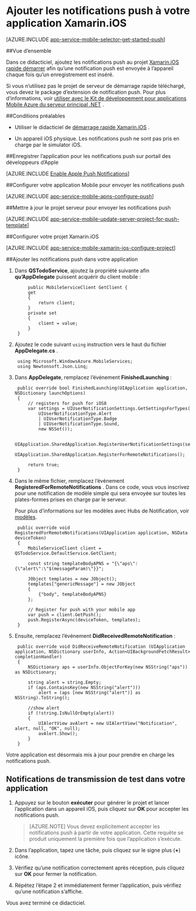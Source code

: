 <properties
    pageTitle="Ajouter les notifications push à votre application Xamarin.iOS avec le Service d’application Azure"
    description="Découvrez comment utiliser Azure Application Service pour envoyer les notifications push à votre application Xamarin.iOS"
    services="app-service\mobile"
    documentationCenter="xamarin"
    authors="ysxu"
    manager="dwrede"
    editor=""/>

<tags
    ms.service="app-service-mobile"
    ms.workload="mobile"
    ms.tgt_pltfrm="mobile-xamarin-ios"
    ms.devlang="dotnet"
    ms.topic="article"
    ms.date="10/12/2016"
    ms.author="yuaxu"/>

# <a name="add-push-notifications-to-your-xamarinios-app"></a>Ajouter les notifications push à votre application Xamarin.iOS

[AZURE.INCLUDE [app-service-mobile-selector-get-started-push](../../includes/app-service-mobile-selector-get-started-push.md)]

##<a name="overview"></a>Vue d’ensemble

Dans ce didacticiel, ajoutez les notifications push au projet [Xamarin.iOS rapide démarrer](app-service-mobile-xamarin-ios-get-started.md) afin qu’une notification push est envoyée à l’appareil chaque fois qu’un enregistrement est inséré.

Si vous n’utilisez pas le projet de serveur de démarrage rapide téléchargé, vous devez le package d’extension de notification push. Pour plus d’informations, voir [utiliser avec le Kit de développement pour applications Mobile Azure du serveur principal .NET](app-service-mobile-dotnet-backend-how-to-use-server-sdk.md) .

##<a name="prerequisites"></a>Conditions préalables

* Utiliser le didacticiel de [démarrage rapide Xamarin.iOS](app-service-mobile-xamarin-ios-get-started.md) .

* Un appareil iOS physique. Les notifications push ne sont pas pris en charge par le simulator iOS.

##<a name="register-the-app-for-push-notifications-on-apples-developer-portal"></a>Enregistrer l’application pour les notifications push sur portail des développeurs d’Apple

[AZURE.INCLUDE [Enable Apple Push Notifications](../../includes/enable-apple-push-notifications.md)]

##<a name="configure-your-mobile-app-to-send-push-notifications"></a>Configurer votre application Mobile pour envoyer les notifications push

[AZURE.INCLUDE [app-service-mobile-apns-configure-push](../../includes/app-service-mobile-apns-configure-push.md)]

##<a name="update-the-server-project-to-send-push-notifications"></a>Mettre à jour le projet serveur pour envoyer les notifications push

[AZURE.INCLUDE [app-service-mobile-update-server-project-for-push-template](../../includes/app-service-mobile-update-server-project-for-push-template.md)]

##<a name="configure-your-xamarinios-project"></a>Configurer votre projet Xamarin.iOS

[AZURE.INCLUDE [app-service-mobile-xamarin-ios-configure-project](../../includes/app-service-mobile-xamarin-ios-configure-project.md)]

##<a name="add-push-notifications-to-your-app"></a>Ajouter les notifications push dans votre application

1. Dans **QSTodoService**, ajoutez la propriété suivante afin **qu’AppDelegate** puissent acquérir du client mobile :

            public MobileServiceClient GetClient {
            get
            {
                return client;
            }
            private set
            {
                client = value;
            }
        }

1. Ajoutez le code suivant `using` instruction vers le haut du fichier **AppDelegate.cs** .

        using Microsoft.WindowsAzure.MobileServices;
        using Newtonsoft.Json.Linq;

2. Dans **AppDelegate**, remplacez l’événement **FinishedLaunching** :

        public override bool FinishedLaunching(UIApplication application, NSDictionary launchOptions)
        {
            // registers for push for iOS8
            var settings = UIUserNotificationSettings.GetSettingsForTypes(
                UIUserNotificationType.Alert
                | UIUserNotificationType.Badge
                | UIUserNotificationType.Sound,
                new NSSet());

            UIApplication.SharedApplication.RegisterUserNotificationSettings(settings);
            UIApplication.SharedApplication.RegisterForRemoteNotifications();

            return true;
        }

3. Dans le même fichier, remplacez l’événement **RegisteredForRemoteNotifications** . Dans ce code, vous vous inscrivez pour une notification de modèle simple qui sera envoyée sur toutes les plates-formes prises en charge par le serveur.

    Pour plus d’informations sur les modèles avec Hubs de Notification, voir [modèles](../notification-hubs/notification-hubs-templates-cross-platform-push-messages.md).


        public override void RegisteredForRemoteNotifications(UIApplication application, NSData deviceToken)
        {
            MobileServiceClient client = QSTodoService.DefaultService.GetClient;

            const string templateBodyAPNS = "{\"aps\":{\"alert\":\"$(messageParam)\"}}";

            JObject templates = new JObject();
            templates["genericMessage"] = new JObject
            {
                {"body", templateBodyAPNS}
            };

            // Register for push with your mobile app
            var push = client.GetPush();
            push.RegisterAsync(deviceToken, templates);
        }


4. Ensuite, remplacez l’événement **DidReceivedRemoteNotification** :

        public override void DidReceiveRemoteNotification (UIApplication application, NSDictionary userInfo, Action<UIBackgroundFetchResult> completionHandler)
        {
            NSDictionary aps = userInfo.ObjectForKey(new NSString("aps")) as NSDictionary;

            string alert = string.Empty;
            if (aps.ContainsKey(new NSString("alert")))
                alert = (aps [new NSString("alert")] as NSString).ToString();

            //show alert
            if (!string.IsNullOrEmpty(alert))
            {
                UIAlertView avAlert = new UIAlertView("Notification", alert, null, "OK", null);
                avAlert.Show();
            }
        }

Votre application est désormais mis à jour pour prendre en charge les notifications push.

## <a name="test"></a>Notifications de transmission de test dans votre application

1. Appuyez sur le bouton **exécuter** pour générer le projet et lancer l’application dans un appareil iOS, puis cliquez sur **OK** pour accepter les notifications push.

    > [AZURE.NOTE] Vous devez explicitement accepter les notifications push à partir de votre application. Cette requête se produit uniquement la première fois que l’application s’exécute.

2. Dans l’application, tapez une tâche, puis cliquez sur le signe plus (**+**) icône.

3. Vérifiez qu’une notification correctement après réception, puis cliquez sur **OK** pour fermer la notification.

4. Répétez l’étape 2 et immédiatement fermer l’application, puis vérifiez qu’une notification s’affiche.

Vous avez terminé ce didacticiel.

<!-- Images. -->

<!-- URLs. -->




